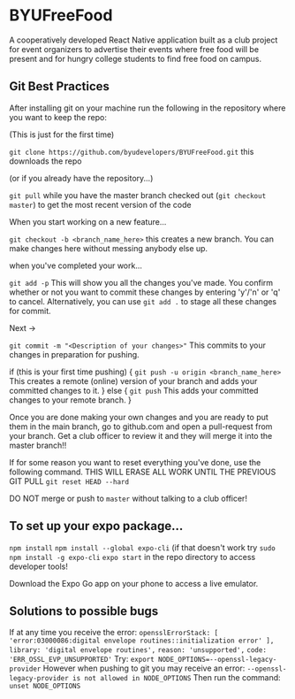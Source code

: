 # BYUFreeFood

A cooperatively developed React Native application built as a club project for event organizers to advertise their events where free food will be present and for hungry college students to find free food on campus.

## Git Best Practices

After installing git on your machine run the following in the repository where you want to keep the repo:

(This is just for the first time)

`git clone https://github.com/byudevelopers/BYUFreeFood.git` this downloads the repo

(or if you already have the repository...)

`git pull` while you have the master branch checked out (`git checkout master`) to get the most recent version of the code

When you start working on a new feature...

`git checkout -b <branch_name_here>` this creates a new branch. You can make changes here without messing anybody else up.

when you've completed your work...

`git add -p` This will show you all the changes you've made. You confirm whether or not you want to commit these changes by entering 'y'/'n' or 'q' to cancel. Alternatively, you can use `git add .` to stage all these changes for commit.

Next ->

`git commit -m "<Description of your changes>"` This commits to your changes in preparation for pushing.

if (this is your first time pushing) {
`git push -u origin <branch_name_here>` This creates a remote (online) version of your branch and adds your committed changes to it.
}
else {
`git push` This adds your committed changes to your remote branch.
}

Once you are done making your own changes and you are ready to put them in the main branch, go to github.com and open a pull-request from your branch. Get a club officer to review it and they will merge it into the master branch!!

If for some reason you want to reset everything you've done, use the following command.
THIS WILL ERASE ALL WORK UNTIL THE PREVIOUS GIT PULL
`git reset HEAD --hard`

DO NOT merge or push to `master` without talking to a club officer!

## To set up your expo package...

`npm install`
`npm install --global expo-cli` (if that doesn't work try `sudo npm install -g expo-cli`
`expo start` in the repo directory to access developer tools!

Download the Expo Go app on your phone to access a live emulator.

## Solutions to possible bugs

If at any time you receive the error:
`opensslErrorStack: [ 'error:03000086:digital envelope routines::initialization error' ],`
`library: 'digital envelope routines',`
`reason: 'unsupported',`
`code: 'ERR_OSSL_EVP_UNSUPPORTED'`
Try:
`export NODE_OPTIONS=--openssl-legacy-provider`
However when pushing to git you may receive an error:
`--openssl-legacy-provider is not allowed in NODE_OPTIONS`
Then run the command:
`unset NODE_OPTIONS`
